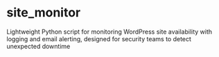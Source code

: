 # site_monitor
Lightweight Python script for monitoring WordPress site availability with logging and email alerting, designed for security teams to detect unexpected downtime
